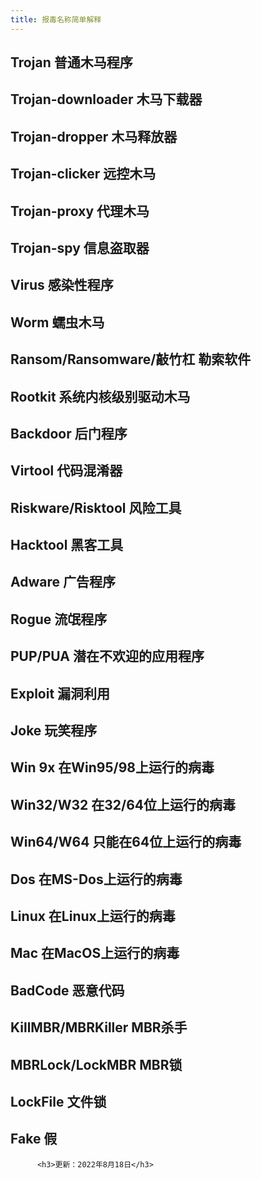 ```yaml
---
title: 报毒名称简单解释
---
```


## Trojan 普通木马程序
## Trojan-downloader 木马下载器
## Trojan-dropper 木马释放器
## Trojan-clicker 远控木马
## Trojan-proxy 代理木马
## Trojan-spy 信息盗取器
## Virus 感染性程序
## Worm 蠕虫木马
## Ransom/Ransomware/敲竹杠 勒索软件
## Rootkit 系统内核级别驱动木马
## Backdoor 后门程序
## Virtool 代码混淆器
## Riskware/Risktool 风险工具
## Hacktool 黑客工具
## Adware 广告程序
## Rogue 流氓程序
## PUP/PUA 潜在不欢迎的应用程序
## Exploit 漏洞利用
## Joke 玩笑程序
## Win 9x 在Win95/98上运行的病毒
## Win32/W32 在32/64位上运行的病毒
## Win64/W64 只能在64位上运行的病毒
## Dos 在MS-Dos上运行的病毒
## Linux 在Linux上运行的病毒
## Mac 在MacOS上运行的病毒
## BadCode 恶意代码
## KillMBR/MBRKiller MBR杀手
## MBRLock/LockMBR MBR锁
## LockFile 文件锁
## Fake 假
          <h3>更新：2022年8月18日</h3>